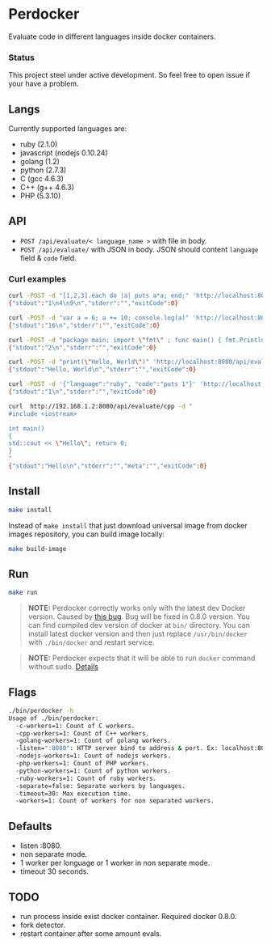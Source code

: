 Perdocker
====

Evaluate code in different languages inside docker containers.

### Status

This project steel under active development. So feel free to open issue
if your have a problem.

## Langs

Currently supported languages are:

- ruby (2.1.0)
- javascript (nodejs 0.10.24)
- golang (1.2)
- python (2.7.3)
- C (gcc 4.6.3)
- C++ (g++ 4.6.3)
- PHP (5.3.10)

## API

- `POST /api/evaluate/< language_name >` with file in body.
- `POST /api/evaluate/` with JSON in body. JSON should content
  `language` field & `code` field.

### Curl examples

```bash
curl -POST -d "[1,2,3].each do |a| puts a*a; end;" 'http://localhost:8080/api/evaluate/ruby'
{"stdout":"1\n4\n9\n","stderr":"","exitCode":0}

curl -POST -d "var a = 6; a += 10; console.log(a)" 'http://localhost:8080/api/evaluate/nodejs'
{"stdout":"16\n","stderr":"","exitCode":0}

curl -POST -d "package main; import \"fmt\" ; func main() { fmt.Println(1+1) }" 'http://localhost:8080/api/evaluate/golang'
{"stdout":"2\n","stderr":"","exitCode":0}

curl -POST -d "print(\"Hello, World\")" 'http://localhost:8080/api/evaluate/python'
{"stdout":"Hello, World\n","stderr":"","exitCode":0}

curl -POST -d '{"language":"ruby", "code":"puts 1"}' 'http://localhost:8080/api/evaluate'
{"stdout":"1\n","stderr":"","exitCode":0}

curl  http://192.168.1.2:8080/api/evaluate/cpp -d "
#include <iostream>

int main()
{
std::cout << \"Hello\"; return 0;
}
"
{"stdout":"Hello\n","stderr":"","meta":"","exitCode":0}
```
## Install

```bash
make install
```

Instead of `make install` that just download universal image from docker
images repository, you can build image locally:

```bash
make build-image
```

## Run

```bash
make run
```

> **NOTE:**
> Perdocker correctly works only with the latest dev Docker version. Caused by
> [this bug](https://github.com/dotcloud/docker/issues/1319). Bug
> will be fixed in 0.8.0 version. You can find compiled dev version
> of docker at `bin/` directory.
> You can install latest docker version and then just replace
> `/usr/bin/docker` with `./bin/docker` and restart service.

> **NOTE:**
> Perdocker expects that it will be able to run `docker` command without sudo.
> [Details](http://docs.docker.io/en/latest/use/basics/)

## Flags

```bash
./bin/perdocker -h
Usage of ./bin/perdocker:
  -c-workers=1: Count of C workers.
  -cpp-workers=1: Count of C++ workers.
  -golang-workers=1: Count of golang workers.
  -listen=":8080": HTTP server bind to address & port. Ex: localhost:80 or :80
  -nodejs-workers=1: Count of nodejs workers.
  -php-workers=1: Count of PHP workers.
  -python-workers=1: Count of python workers.
  -ruby-workers=1: Count of ruby workers.
  -separate=false: Separate workers by languages.
  -timeout=30: Max execution time.
  -workers=1: Count of workers for non separated workers.
```

## Defaults

- listen :8080.
- non separate mode.
- 1 worker per longuage or 1 worker in non separate mode.
- timeout 30 seconds.

## TODO

- run process inside exist docker container. Required docker 0.8.0.
- fork detector.
- restart container after some amount evals.
